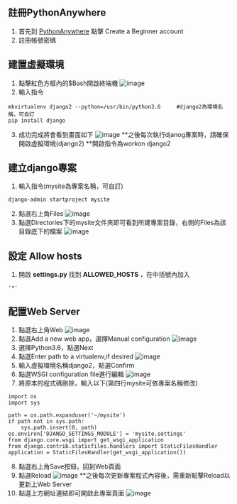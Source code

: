 ## **註冊PythonAnywhere**
1.	首先到  [PythonAnywhere](https://www.pythonanywhere.com/pricing/) 點擊 Create a Beginner account
2.	註冊帳號密碼
## **建置虛擬環境**
1.	點擊紅色方框內的$Bash開啟終端機
![image](https://github.com/Jo-nathanlee/Learning-Django/blob/master/pic/step1.png)
2.	輸入指令
```
mkvirtualenv django2 --python=/usr/bin/python3.6     #django2為環境名稱，可自訂
pip install django 
```
3.	成功完成將會看到畫面如下 
![image](https://github.com/Jo-nathanlee/Learning-Django/blob/master/pic/step2.png)
**之後每次執行djanog專案時，請確保開啟虛擬環境(django2)
**開啟指令為workon django2
## **建立django專案**
1.	輸入指令(mysite為專案名稱，可自訂)
```
django-admin startproject mysite
```
2.	點選右上角Files
![image](https://github.com/Jo-nathanlee/Learning-Django/blob/master/pic/step3.png)
3.	點選Directories下的mysite文件夾即可看到所建專案目錄，右側的Files為該目錄底下的檔案
![image](https://github.com/Jo-nathanlee/Learning-Django/blob/master/pic/step4.png)
## **設定 Allow hosts**
1.  開啟 **settings.py** 找到 **ALLOWED_HOSTS** ，在中括號內加入
```
'*'
```
## **配置Web Server**
1.	點選右上角Web
![image](https://github.com/Jo-nathanlee/Learning-Django/blob/master/pic/step5.png)
2.	點選Add a new web app，選擇Manual configuration
![image](https://github.com/Jo-nathanlee/Learning-Django/blob/master/pic/step6.png)
3.	選擇Python3.6，點選Next
4.	點選Enter path to a virtualenv,if desired
![image](https://github.com/Jo-nathanlee/Learning-Django/blob/master/pic/step7.png)
5.	輸入虛擬環境名稱django2，點選Confirm
6.	點選WSGI configuration file進行編輯
![image](https://github.com/Jo-nathanlee/Learning-Django/blob/master/pic/step8.png) 
7.	將原本的程式碼刪除，輸入以下(第四行mysite可依專案名稱修改)
```
import os
import sys

path = os.path.expanduser('~/mysite')
if path not in sys.path:
    sys.path.insert(0, path)
os.environ['DJANGO_SETTINGS_MODULE'] = 'mysite.settings'
from django.core.wsgi import get_wsgi_application
from django.contrib.staticfiles.handlers import StaticFilesHandler
application = StaticFilesHandler(get_wsgi_application())
```
8.	點選右上角Save按鈕，回到Web頁面
9.	點選Reload
![image](https://github.com/Jo-nathanlee/Learning-Django/blob/master/pic/step10.png) 
**之後每次更新專案程式內容後，需重新點擊Reload以更新上Web Server
10.	點選上方網址連結即可開啟此專案頁面
![image](https://github.com/Jo-nathanlee/Learning-Django/blob/master/pic/step11.png) 

